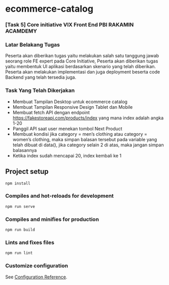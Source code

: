# ecommerce-catalog

### [Task 5] Core initiative VIX Front End PBI RAKAMIN ACAMDEMY

### Latar Belakang Tugas

Peserta akan diberikan tugas yaitu melakukan salah satu tanggung jawab seorang role FE expert pada Core Initiative, Peserta akan diberikan tugas yaitu membentuk UI aplikasi berdasarkan skenario yang telah diberikan. Peserta akan melakukan implementasi dan juga deployment beserta code Backend yang telah tersedia juga.

### Task Yang Telah Dikerjakan

- Membuat Tampilan Desktop untuk ecommerce catalog
- Membuat Tampilan Responsive Design Tablet dan Mobile
- Membuat fetch API dengan endpoint https://fakestoreapi.com/products/index yang mana index adalah angka 1-20
- Panggil API saat user menekan tombol Next Product
- Membuat kondisi jika category = men’s clothing atau category = women’s clothing, maka simpan balasan tersebut pada variable yang telah dibuat di data(), jika category selain 2 di atas, maka jangan simpan balasannya
- Ketika index sudah mencapai 20, index kembali ke 1

## Project setup

```
npm install
```

### Compiles and hot-reloads for development

```
npm run serve
```

### Compiles and minifies for production

```
npm run build
```

### Lints and fixes files

```
npm run lint
```

### Customize configuration

See [Configuration Reference](https://cli.vuejs.org/config/).
